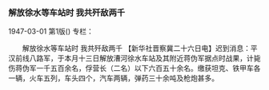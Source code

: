 ### 解放徐水等车站时  我共歼敌两千

1947-03-01
第1版()
专栏：

　　解放徐水等车站时
    我共歼敌两千
    【新华社晋察冀二十六日电】迟到消息：平汉前线八路军，于本月十三日解放漕河徐水车站及其附近蒋伪军据点时战果，计毙伤蒋伪军一千五百余名，俘营长（二名）以下六百五十余名。缴获坦克、铁甲车各一辆，火车五列，车头四个，汽车两辆，弹药三十余吨及枪炮甚多。
